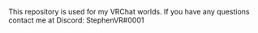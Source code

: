 This repository is used for my VRChat worlds. If you have any questions contact me at Discord: StephenVR#0001
